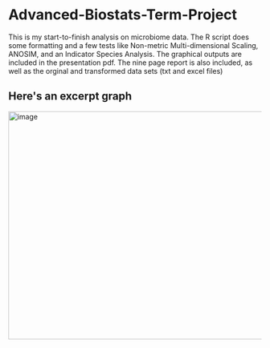 # Advanced-Biostats-Term-Project
This is my start-to-finish analysis on microbiome data. The R script does some formatting and a few tests like Non-metric Multi-dimensional Scaling, ANOSIM, and an Indicator Species Analysis. The graphical outputs are included in the presentation pdf. The nine page report is also included, as well as the orginal and transformed data sets (txt and excel files)


## Here's an excerpt graph
<img width="802" height="455" alt="image" src="https://github.com/user-attachments/assets/e149e743-6958-4e2e-9bad-b8e18777eaf3" />
